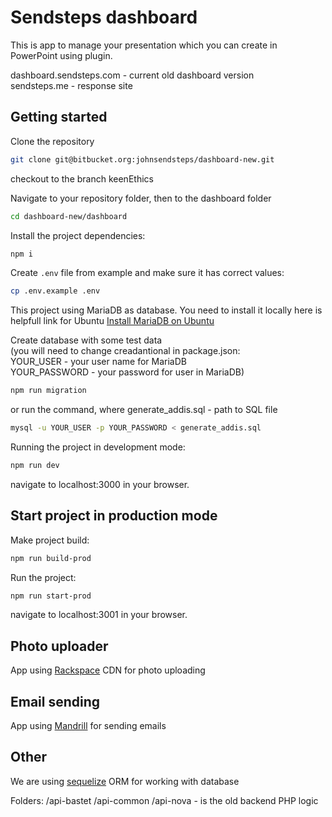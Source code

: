 # Sendsteps dashboard

This is app to manage your presentation which you can create  in PowerPoint using plugin.

dashboard.sendsteps.com - current old dashboard version<br />
sendsteps.me - response site

## Getting started

Clone the repository

```bash
git clone git@bitbucket.org:johnsendsteps/dashboard-new.git
```
checkout to the branch keenEthics

Navigate to your repository folder, then to the dashboard folder

```bash
cd dashboard-new/dashboard
```
Install the project dependencies:

```bash
npm i
```
Create `.env` file from example and make sure it has correct values:

```bash
cp .env.example .env
```
This project using MariaDB as database. You need to install it locally
here is helpfull link for Ubuntu [Install MariaDB on Ubuntu](https://computingforgeeks.com/how-to-install-mariadb-10-4-on-ubuntu-18-04-ubuntu-16-04/)

Create database with some test data<br />
(you will need to change creadantional in package.json:<br />
  YOUR_USER - your user name for MariaDB<br />
  YOUR_PASSWORD - your password for user in MariaDB)

```bash
npm run migration
```
or run the command, where generate_addis.sql - path to SQL file
```bash
mysql -u YOUR_USER -p YOUR_PASSWORD < generate_addis.sql
```

Running the project in development mode:

```bash
npm run dev
```
navigate to localhost:3000 in your browser.

## Start project in production mode

Make project build:

```bash
npm run build-prod
```
Run the project:

```bash
npm run start-prod
```
navigate to localhost:3001 in your browser.

## Photo uploader

App using [Rackspace](https://developer.rackspace.com/sdks/node-js/) CDN for photo uploading

## Email sending

App using [Mandrill](https://mandrillapp.com/api/docs/index.nodejs.html) for sending emails

## Other

We are using [sequelize](http://docs.sequelizejs.com/manual/tutorial/migrations.html) ORM for working with database

Folders: /api-bastet /api-common /api-nova - is the old backend PHP logic

